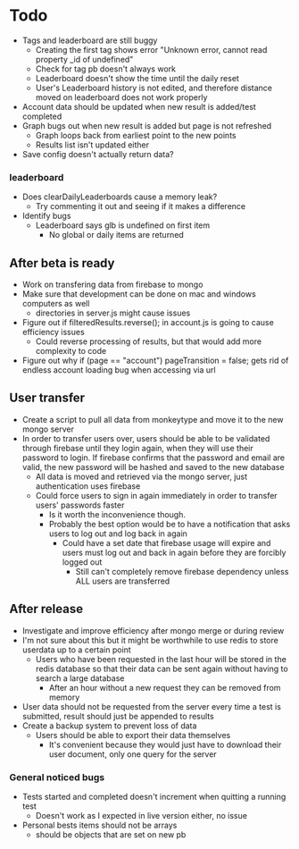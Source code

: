 # Todo

- Tags and leaderboard are still buggy
  - Creating the first tag shows error "Unknown error, cannot read property \_id of undefined"
  - Check for tag pb doesn't always work
  - Leaderboard doesn't show the time until the daily reset
  - User's Leaderboard history is not edited, and therefore distance moved on leaderboard does not work properly
- Account data should be updated when new result is added/test completed
- Graph bugs out when new result is added but page is not refreshed
  - Graph loops back from earliest point to the new points
  - Results list isn't updated either
- Save config doesn't actually return data?

### leaderboard

- Does clearDailyLeaderboards cause a memory leak?
  - Try commenting it out and seeing if it makes a difference
- Identify bugs
  - Leaderboard says glb is undefined on first item
    - No global or daily items are returned

## After beta is ready

- Work on transfering data from firebase to mongo
- Make sure that development can be done on mac and windows computers as well
  - directories in server.js might cause issues
- Figure out if filteredResults.reverse(); in account.js is going to cause efficiency issues
  - Could reverse processing of results, but that would add more complexity to code
- Figure out why if (page == "account") pageTransition = false; gets rid of endless account loading bug when accessing via url

## User transfer

- Create a script to pull all data from monkeytype and move it to the new mongo server
- In order to transfer users over, users should be able to be validated through firebase until they login again, when they will use their password to login. If firebase confirms that the password and email are valid, the new password will be hashed and saved to the new database
  - All data is moved and retrieved via the mongo server, just authentication uses firebase
  - Could force users to sign in again immediately in order to transfer users' passwords faster
    - Is it worth the inconvenience though.
    - Probably the best option would be to have a notification that asks users to log out and log back in again
      - Could have a set date that firebase usage will expire and users must log out and back in again before they are forcibly logged out
        - Still can't completely remove firebase dependency unless ALL users are transferred

## After release

- Investigate and improve efficiency after mongo merge or during review
- I'm not sure about this but it might be worthwhile to use redis to store userdata up to a certain point
  - Users who have been requested in the last hour will be stored in the redis database so that their data can be sent again without having to search a large database
    - After an hour without a new request they can be removed from memory
- User data should not be requested from the server every time a test is submitted, result should just be appended to results
- Create a backup system to prevent loss of data
  - Users should be able to export their data themselves
    - It's convenient because they would just have to download their user document, only one query for the server

### General noticed bugs

- Tests started and completed doesn't increment when quitting a running test
  - Doesn't work as I expected in live version either, no issue
- Personal bests items should not be arrays
  - should be objects that are set on new pb

